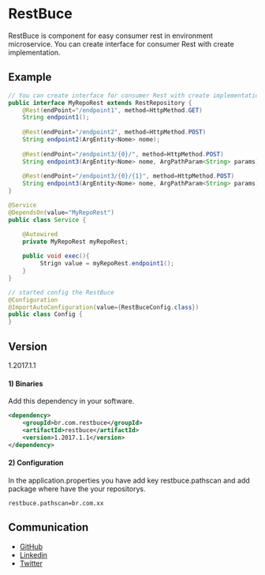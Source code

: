 # RestBuce

RestBuce is component for easy consumer rest in environment microservice.
You can create interface for consumer Rest with create implementation.

## Example

```java
// You can create interface for consumer Rest with create implementation
public interface MyRepoRest extends RestRepository {
    @Rest(endPoint="/endpoint1", method=HttpMethod.GET)
	String endpoint1();
	
	@Rest(endPoint="/endpoint2", method=HttpMethod.POST)
	String endpoint2(ArgEntity<Nome> nome);
	
	@Rest(endPoint="/endpoint3/{0}/", method=HttpMethod.POST)
	String endpoint3(ArgEntity<Nome> nome, ArgPathParam<String> params);
	
	@Rest(endPoint="/endpoint3/{0}/{1}", method=HttpMethod.POST)
	String endpoint3(ArgEntity<Nome> nome, ArgPathParam<String> params);
}

@Service
@DependsOn(value="MyRepoRest")
public class Service {

    @Autowired
    private MyRepoRest myRepoRest;
    
    public void exec(){
         Strign value = myRepoRest.endpoint1();
    }
}

// started config the RestBuce
@Configuration
@ImportAutoConfiguration(value={RestBuceConfig.class})
public class Config {
}
```
## Version

1.2017.1.1

#### 1) Binaries

Add this dependency in your software.

```xml
<dependency>
    <groupId>br.com.restbuce</groupId>
    <artifactId>restbuce</artifactId>
    <version>1.2017.1.1</version>
</dependency>
```

#### 2) Configuration
In the application.properties you have add key restbuce.pathscan and add package where have the your repositorys.

```
restbuce.pathscan=br.com.xx

```


## Communication

- [GitHub](https://github.com/marcelosv/eye)
- [Linkedin](https://www.linkedin.com/in/marcelo-souza-vieira-112174a9)
- [Twitter](https://twitter.com/uaicelo)
